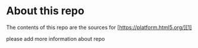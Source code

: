# About this repo

The contents of this repo are the sources for [https://platform.html5.org/][1]

   [1]: https://platform.html5.org
   please add more information about repo
